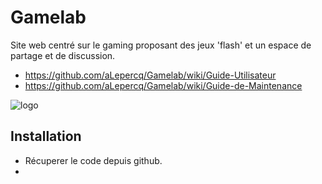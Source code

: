 # Gamelab
Site web centré sur le gaming proposant des jeux 'flash' et un espace de partage et de discussion.

* https://github.com/aLepercq/Gamelab/wiki/Guide-Utilisateur
* https://github.com/aLepercq/Gamelab/wiki/Guide-de-Maintenance

![logo](https://giphy.com/embed/nCpFrzZpV43VFh5N1u/giphy.gif)

## Installation
* Récuperer le code depuis github.
*  
